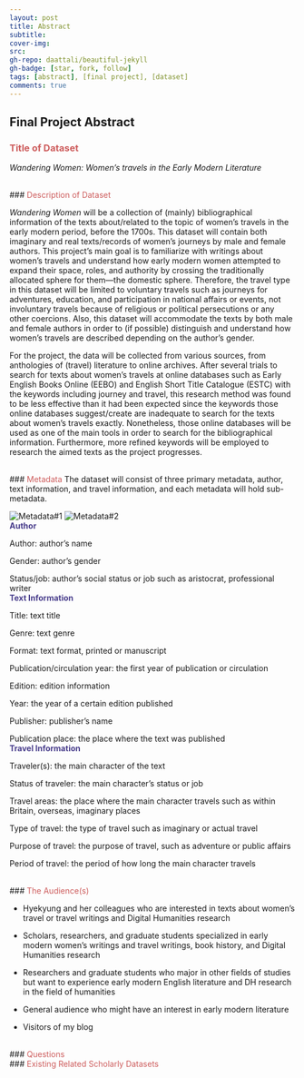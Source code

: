 ```yaml
---
layout: post
title: Abstract
subtitle:
cover-img:
src:
gh-repo: daattali/beautiful-jekyll
gh-badge: [star, fork, follow]
tags: [abstract], [final project], [dataset]
comments: true
---
```


## Final Project Abstract

### <span style="color: indianred;">Title of Dataset</span>

*Wandering Women: Women’s travels in the Early Modern Literature*

<br/>
### <span style="color: indianred;">Description of Dataset</span>

*Wandering Women* will be a collection of (mainly) bibliographical information of the texts about/related to the topic of women’s travels in the early modern period, before the 1700s. This dataset will contain both imaginary and real texts/records of women’s journeys by male and female authors. This project’s main goal is to familiarize with writings about women’s travels and understand how early modern women attempted to expand their space, roles, and authority by crossing the traditionally allocated sphere for them—the domestic sphere. Therefore, the travel type in this dataset will be limited to voluntary travels such as journeys for adventures, education, and participation in national affairs or events, not involuntary travels because of religious or political persecutions or any other coercions. Also, this dataset will accommodate the texts by both male and female authors in order to (if possible) distinguish and understand how women’s travels are described depending on the author’s gender.

For the project, the data will be collected from various sources, from anthologies of (travel) literature to online archives. After several trials to search for texts about women’s travels at online databases such as Early English Books Online (EEBO) and English Short Title Catalogue (ESTC) with the keywords including journey and travel, this research method was found to be less effective than it had been expected since the keywords those online databases suggest/create are inadequate to search for the texts about women’s travels exactly. Nonetheless, those online databases will be used as one of the main tools in order to search for the bibliographical information. Furthermore, more refined keywords will be employed to research the aimed texts as the project progresses.

<br/>
### <span style="color: indianred;">Metadata</span>
The dataset will consist of three primary metadata, author, text information, and travel information, and each metadata will hold sub-metadata.

![Metadata#1](assets/img/WWscreenshot#1.png)
![Metadata#2](assets/WWscreenshot#2.png)
<br/>
**<span style="color: darkslateblue;">Author</span>**

Author: author’s name

Gender: author’s gender

Status/job: author’s social status or job such as aristocrat, professional writer
<br/>
**<span style="color: darkslateblue;">Text Information</span>**

Title: text title

Genre: text genre

Format: text format, printed or manuscript

Publication/circulation year: the first year of publication or circulation

Edition: edition information

Year: the year of a certain edition published

Publisher: publisher’s name

Publication place: the place where the text was published
<br/>
**<span style="color: darkslateblue;">Travel Information</span>**

Traveler(s): the main character of the text

Status of traveler: the main character’s status or job

Travel areas: the place where the main character travels such as within Britain, overseas, imaginary places

Type of travel: the type of travel such as imaginary or actual travel

Purpose of travel: the purpose of travel, such as adventure or public affairs

Period of travel: the period of how long the main character travels

<br/>
### <span style="color: indianred;">The Audience(s)</span>

- Hyekyung and her colleagues who are interested in texts about women’s travel or travel writings and Digital Humanities research

- Scholars, researchers, and graduate students specialized in early modern women’s writings and travel writings, book history, and Digital Humanities research

- Researchers and graduate students who major in other fields of studies but want to experience early modern English literature and DH research in the field of humanities

- General audience who might have an interest in early modern literature

- Visitors of my blog

<br/>
### <span style="color: indianred;">Questions</span>


<br/>
### <span style="color: indianred;"> Existing Related Scholarly Datasets</span>
